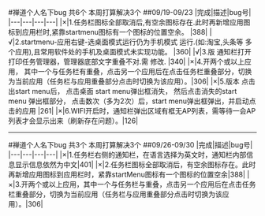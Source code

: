 #禅道个人名下bug 共6个 本周打算解决3个
##09/19-09/23
|完成|描述|bug号|
|---|---|---|---|
|×|1.任务栏图标全部取消后,有空余图标存在.此时再新增应用图标到应用栏时,紧靠startmenu图标有一个图标的位置空余。 |388|
|√|2.startmenu-应用右键-选桌面模式运行仍为手机模式 运行.(如:淘宝,头条等 多个应用),且常用软件处的手机及桌面模式未实现功能。 |360|
|√|3.版 通知栏打开打印任务管理器，管理器底部文字重叠不对.需 修改. |340|
|×|4.开两个或以上应用， 其中一个与任务栏有重叠，点击另一个应用后在点击任务栏重叠部分，切换为当前应用（任务栏与应用重叠部分点击时切换为该应用）。|306|
|×|5.版本 点击出start menu后， 点击桌面 start menu弹出框消失， 然后点击消失的start menu 弹出框部分， 点击数次（多为2次）后，start menu弹出框弹出，并启动点击的应用 |261|
|×|6.WIFI开启时，通知栏弹出区域有框无AP列表，需等待一会AP列表才会显示出来（刷新存在问题）。|126|
***
#禅道个人名下bug 共3个 本周打算解决3个
##09/26-09/30
|完成|描述|bug号|
|---|---|---|---|
|×|1.任务栏右侧的通知栏，在语言选择为英文时，通知栏内部信息显示信息依然为中文|401|
|×|2.任务栏图标全部取消后，有空余图标存在。此时再新增应用图标到应用栏时，紧靠startMenu图标有一个图标的位置空余|388|
|×|3.开两个或以上应用，其中一个与任务栏与重叠，点击另一个应用后在点击任务栏重叠部分，切换为当前应用（任务栏与应用重叠部分点击时切换为该应用）。|306|
